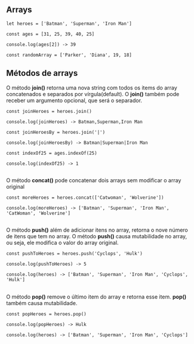 ## Arrays

~~~
let heroes = ['Batman', 'Superman', 'Iron Man']

const ages = [31, 25, 39, 40, 25]

console.log(ages[2]) -> 39

const randomArray = ['Parker', 'Diana', 19, 18]
~~~

## Métodos de arrays

O método **join()** retorna uma nova string com todos os items do array concatenados e separados por vírgula(default). O **join()** também pode receber um argumento opcional, que será o separador.

~~~
const joinHeroes = heroes.join()

console.log(joinHeroes) -> Batman,Superman,Iron Man

const joinHeroesBy = heroes.join('|')

console.log(joinHeroesBy) -> Batman|Superman|Iron Man

const indexOf25 = ages.indexOf(25)

console.log(indexOf25) -> 1
~~~

##
O método **concat()** pode concatenar dois arrays sem modificar o array original

~~~
const moreHeroes = heroes.concat(['Catwoman', 'Wolverine'])

console.log(moreHeroes) -> ['Batman', 'Superman', 'Iron Man', 'CatWoman', 'Wolverine']
~~~

##
O método **push()** além de adicionar itens no array, retorna o nove número de itens que tem no array. O método **push()** causa mutabilidade no array, ou seja, ele modifica o valor do array original.

~~~
const pushToHeroes = heroes.push('Cyclops', 'Hulk')

console.log(pushToHeroes) -> 5

console.log(heroes) -> ['Batman', 'Superman', 'Iron Man', 'Cyclops', 'Hulk']
~~~


##
O método **pop()** remove o último item do array e retorna esse item. **pop()** também causa mutabilidade.

~~~
const popHeroes = heroes.pop()

console.log(popHeroes) -> Hulk

console.log(heroes) -> ['Batman', 'Superman', 'Iron Man', 'Cyclops']
~~~